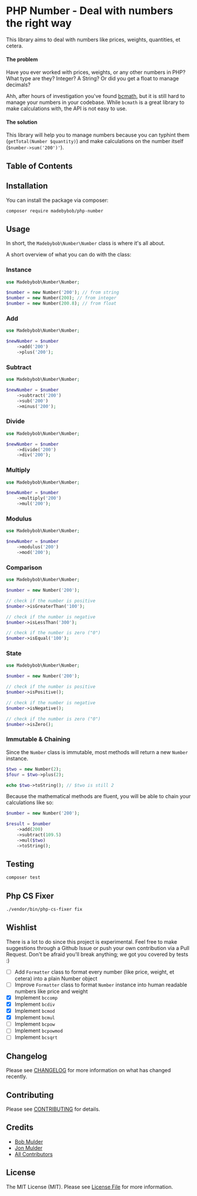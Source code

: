 # PHP Number - Deal with numbers the right way

This library aims to deal with numbers like prices, weights, quantities, et cetera.

#### The problem
Have you ever worked with prices, weights, or any other numbers in PHP? What type are they? Integer? A String? Or did you get a float to manage decimals?

Ahh, after hours of investigation you've found [bcmath](https://www.php.net/manual/en/book.bc.php), but it is still hard to manage your numbers in your codebase. While `bcmath` is a great library to make calculations with, the API is not easy to use.

#### The solution
This library will help you to manage numbers because you can typhint them (`getTotal(Number $quantity)`) and make calculations on the number itself (`$number->sum('200')'`).

## Table of Contents



## Installation

You can install the package via composer:

```bash
composer require madebybob/php-number
```

## Usage

In short, the `Madebybob\Number\Number` class is where it's all about.

A short overview of what you can do with the class:

### Instance

``` php
use Madebybob\Number\Number;

$number = new Number('200'); // from string
$number = new Number(200); // from integer
$number = new Number(200.8); // from float
```

### Add

``` php
use Madebybob\Number\Number;

$newNumber = $number
    ->add('200')
    ->plus('200');
```

### Subtract

``` php
use Madebybob\Number\Number;

$newNumber = $number
    ->subtract('200')
    ->sub('200')
    ->minus('200');
```

### Divide

``` php
use Madebybob\Number\Number;

$newNumber = $number
    ->divide('200')
    ->div('200');
```

### Multiply

``` php
use Madebybob\Number\Number;

$newNumber = $number
    ->multiply('200')
    ->mul('200');
```

### Modulus

``` php
use Madebybob\Number\Number;

$newNumber = $number
    ->modulus('200')
    ->mod('200');
```

### Comparison

``` php
use Madebybob\Number\Number;

$number = new Number('200');

// check if the number is positive
$number->isGreaterThan('100');

// check if the number is negative
$number->isLessThan('300');

// check if the number is zero ("0")
$number->isEqual('100');
```

### State

``` php
use Madebybob\Number\Number;

$number = new Number('200');

// check if the number is positive
$number->isPositive();

// check if the number is negative
$number->isNegative();

// check if the number is zero ("0")
$number->isZero();
```

### Immutable & Chaining

Since the `Number` class is immutable, most methods will return a new `Number` instance.

``` php
$two = new Number(2);
$four = $two->plus(2);

echo $two->toString(); // $two is still 2
```

Because the mathematical methods are fluent, you will be able to chain your calculations like so:

``` php
$number = new Number('200');

$result = $number
    ->add(200)
    ->subtract(109.5)
    ->mul($two)
    ->toString();
```

## Testing

``` bash
composer test
```

## Php CS Fixer
```` bash
./vendor/bin/php-cs-fixer fix
````

## Wishlist

There is a lot to do since this project is experimental. Feel free to make suggestions through a Github Issue or push your own contribution via a Pull Request. Don't be afraid you'll break anything; we got you covered by tests :)

- [ ] Add `Formatter` class to format every number (like price, weight, et cetera) into a plain Number object
- [ ] Improve `Formatter` class to format `Number` instance into human readable numbers like price and weight
- [x] Implement `bccomp`
- [x] Implement `bcdiv`
- [x] Implement `bcmod`
- [x] Implement `bcmul`
- [ ] Implement `bcpow`
- [ ] Implement `bcpowmod`
- [ ] Implement `bcsqrt`

## Changelog

Please see [CHANGELOG](CHANGELOG.md) for more information on what has changed recently.

## Contributing

Please see [CONTRIBUTING](.github/CONTRIBUTING.md) for details.

## Credits

- [Bob Mulder](https://github.com/bobmulder)
- [Jon Mulder](https://github.com/jonmldr)
- [All Contributors](../../contributors)

## License

The MIT License (MIT). Please see [License File](LICENSE.md) for more information.
